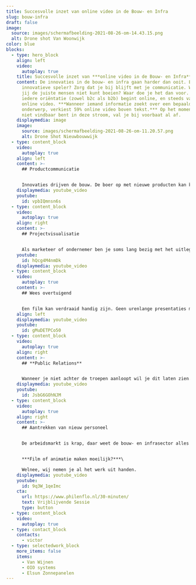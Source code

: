 ```yaml
---
title: Succesvolle inzet van online video in de Bouw- en Infra
slug: bouw-infra
draft: false
image:
  source: images/schermafbeelding-2021-08-26-om-14.43.15.png
  alt: Drone shot Van Woonwijk
color: blue
blocks:
  - type: hero_block
    align: left
    video:
      autoplay: true
    title: Succesvolle inzet van ***online video in de Bouw- en Infra***
    content: De innovaties in de bouw- en infra gaan harder dan ooit. Ben jij een
      innovatieve speler? Zorg dat je bij blijft met je communicatie. Want als
      jij de juiste mensen niet kunt boeien? Waar doe je het dan voor. Vrijwel
      iedere oriëntatie (zowel b2c als b2b) begint online, en steeds vaker met
      online video. ***Wanneer iemand informatie zoekt over een bepaald
      onderwerp, verkiest 59% online video boven tekst.*** Op het moment dat jij
      niet vindbaar bent in deze stroom, val je bij voorbaat al af.
    displaymedia: image
    image:
      source: images/schermafbeelding-2021-08-26-om-11.20.57.png
      alt: Drone Shot Nieuwbouwwijk
  - type: content_block
    video:
      autoplay: true
    align: left
    content: >-
      ## Productcommunicatie


      Innovaties drijven de bouw. De boer op met nieuwe producten kan knap lastig zijn. Je speelt in op een nieuwe behoefte. Soms is de doelgroep zichzelf nog niet eens bewust van de voordelen die jouw product te bieden heeft, of de markt is er gewoon nog niet klaar voor. Wij helpen je nog meer mensen te inspireren en te stimuleren om zaken te doen. We maken je product laagdrempelig en toegankelijk voor het juiste publiek.
    displaymedia: youtube_video
    youtube:
      id: vpbIQmnsn6s
  - type: content_block
    video:
      autoplay: true
    align: right
    content: >-
      ## Projectvisualisatie


      Als marketeer of ondernemer ben je soms lang bezig met het uitleggen van je idee aan het grote publiek. Op zoek naar kopers of investeerders? Een projectfilm helpt je hierbij. Wanneer je een project hebt dat meer aandacht nodig heeft, maak je een film. Hoe wij dit aanpakken? We achterhalen de unieke identiteit, en brengen dit in beeld op een manier die past bij je doelstellingen.
    youtube:
      id: hQcg4M4nmDk
    displaymedia: youtube_video
  - type: content_block
    video:
      autoplay: true
    content: >-
      ## Wees overtuigend


      Een film kan verdraaid handig zijn. Geen urenlange presentaties meer om je doelgroep te overtuigen of om de juiste vergunningen te krijgen. Een project gedraaid waar jij en je organisatie trots op zijn? Gebruik die projecten om je organisatie in een juist daglicht te zetten.
    align: left
    displaymedia: youtube_video
    youtube:
      id: gMuDETPCo50
  - type: content_block
    video:
      autoplay: true
    align: right
    content: >-
      ## **Public Relations**


      Wanneer je niet achter de troepen aanloopt wil je dit laten zien. Wil jij meer doen aan je externe communicatie? Laten we een keer sparren over hoe we dit voor jouw organisatie kunnen doen. Voor ieder doel is er een effectief concept. Wat zijn jouw plannen en ambities de komende jaren?
    displaymedia: youtube_video
    youtube:
      id: JsbG6GOhNJM
  - type: content_block
    video:
      autoplay: true
    align: right
    content: >-
      ## Aantrekken van nieuw personeel


      De arbeidsmarkt is krap, daar weet de bouw- en infrasector alles van. Al jaren is het voor sommige functiegebieden lastig om de juiste invulling te vinden. Aan de andere kant, ben je goed zichtbaar? En communiceer je de onderscheidende aspecten die jij als werkgever te bieden hebt? Door de juiste inzet van video zorg je dat je zichtbaar bent voor jouw doelgroep. Phil & Flo biedt expertise, plan een sessie in om hierover te praten.


      ***Film of animatie maken moeilijk?***\

      Welnee, wij nemen je al het werk uit handen.
    displaymedia: youtube_video
    youtube:
      id: 9q3W_1qeImc
    cta:
      url: https://www.philenflo.nl/30-minuten/
      text: Vrijblijvende Sessie
      type: button
  - type: content_block
    video:
      autoplay: true
  - type: contact_block
    contacts:
      - victor
  - type: selectedwork_block
    more_items: false
    items:
      - Van Wijnen
      - OIO systems
      - Elsun Zonnepanelen
---
```

